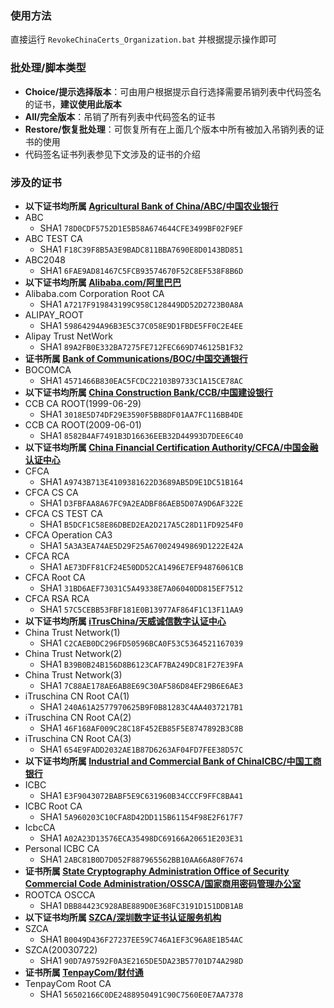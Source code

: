 ### 使用方法
直接运行 `RevokeChinaCerts_Organization.bat` 并根据提示操作即可

### 批处理/脚本类型
* **Choice/提示选择版本**：可由用户根据提示自行选择需要吊销列表中代码签名的证书，**建议使用此版本**
* **All/完全版本**：吊销了所有列表中代码签名的证书
* **Restore/恢复批处理**：可恢复所有在上面几个版本中所有被加入吊销列表的证书的使用
* 代码签名证书列表参见下文涉及的证书的介绍

### 涉及的证书
* **以下证书均所属 [Agricultural Bank of China/ABC/中国农业银行](http://www.abchina.com)**
* ABC
    * SHA1 `78D0CDF5752D1E5B58A674644CFE3499BF02F9EF`
* ABC TEST CA
    * SHA1 `F18C39F8B5A3E9BADC811BBA7690E8D0143BD851`
* ABC2048
    * SHA1 `6FAE9AD81467C5FCB93574670F52C8EF538F8B6D`
* **以下证书均所属 [Alibaba.com/阿里巴巴](http://www.alibaba.com)**
* Alibaba.com Corporation Root CA
    * SHA1 `A7217F919843199C958C128449DD52D2723B0A8A`
* ALIPAY_ROOT
    * SHA1 `59864294A96B3E5C37C058E9D1FBDE5FF0C2E4EE`
* Alipay Trust NetWork
    * SHA1 `89A2FB0E332BA7275FE712FEC669D746125B1F32`
* **证书所属 [Bank of Communications/BOC/中国交通银行](http://www.bankcomm.com)**
* BOCOMCA
    * SHA1 `4571466B830EAC5FCDC22103B9733C1A15CE78AC`
* **以下证书均所属 [China Construction Bank/CCB/中国建设银行](http://www.ccb.com)**
* CCB CA ROOT(1999-06-29)
    * SHA1 `3018E5D74DF29E3590F5BB8DF01AA7FC116BB4DE`
* CCB CA ROOT(2009-06-01)
    * SHA1 `8582B4AF7491B3D16636EEB32D44993D7DEE6C40`
* **以下证书均所属 [China Financial Certification Authority/CFCA/中国金融认证中心](http://www.cfca.com.cn)**
* CFCA
    * SHA1 `A9743B713E4109381622D3689AB5D9E1DC51B164`
* CFCA CS CA
    * SHA1 `D3FBFAA8A67FC9A2EADBF86AEB5D07A9D6AF322E`
* CFCA CS TEST CA
    * SHA1 `B5DCF1C58E86DBED2EA2D217A5C28D11FD9254F0`
* CFCA Operation CA3
    * SHA1 `5A3A3EA74AE5D29F25A670024949869D1222E42A`
* CFCA RCA
    * SHA1 `AE73DFF81CF24E50DD52CA1496E7EF94876061CB`
* CFCA Root CA
    * SHA1 `31BD6AEF73031C5A49338E7A06040DD815EF7512`
* CFCA RSA RCA
    * SHA1 `57C5CEBB53FBF181E0B13977AF864F1C13F11AA9`
* **以下证书均所属 [iTrusChina/天威诚信数字认证中心](http://www.itrus.com.cn)**
* China Trust Network(1)
    * SHA1 `C2CAEB0DC296FD50596BCA0F53C5364521167039`
* China Trust Network(2)
    * SHA1 `B39B0B24B156D8B6123CAF7BA249DC81F27E39FA`
* China Trust Network(3)
    * SHA1 `7C88AE178AE6AB8E69C30AF586D84EF29B6E6AE3`
* iTruschina CN Root CA(1)
    * SHA1 `240A61A2577970625B9F0B81283C4AA4037217B1`
* iTruschina CN Root CA(2)
    * SHA1 `46F168AF009C28C18F452EB85F5E8747892B3C8B`
* iTruschina CN Root CA(3)
    * SHA1 `654E9FADD2032AE1B87D6263AF04FD7FEE38D57C`
* **以下证书均所属 [Industrial and Commercial Bank of ChinaICBC/中国工商银行](www.icbc.com.cn)**
* ICBC
    * SHA1 `E3F9043072BABF5E9C631960B34CCCF9FFC8BA41`
* ICBC Root CA
    * SHA1 `5A960203C10CFA8D42DD115B61154F98E2F617F7`
* IcbcCA
    * SHA1 `A02A23D13576ECA35498DC69166A20651E203E31`
* Personal ICBC CA
    * SHA1 `2ABC81B0D7D052F887965562BB10AA66A80F7674`
* **证书所属 [State Cryptography Administration Office of Security Commercial Code Administration/OSSCA/国家商用密码管理办公室](www.oscca.gov.cn)**
* ROOTCA OSCCA
    * SHA1 `DBB84423C928ABE889D0E368FC3191D151DDB1AB`
* **以下证书均所属 [SZCA/深圳数字证书认证服务机构](http://www.szca.net)**
* SZCA
    * SHA1 `B0049D436F27237EE59C746A1EF3C96A8E1B54AC`
* SZCA(20030722)
    * SHA1 `90D7A97592F0A3E2165DE5DA23B57701D74A298D`
* **证书所属 [TenpayCom/财付通](http://www.tenpay.com)**
* TenpayCom Root CA
    * SHA1 `56502166C0DE2488950491C90C7560E0E7AA7378`